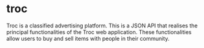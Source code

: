 # troc
Troc is a classified advertising platform.
This is a JSON API that realises the principal functionalities of the Troc web application.
These functionalities allow users to buy and sell items with people in their community.
